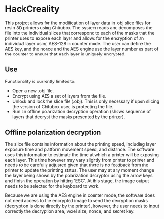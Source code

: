 # HackCreality
This project allows for the modification of layer data in .obj slice files for resin 3D printers using Chitubox. The system reads and decomposes the file into the individual slices that correspond to each of the masks that the printer uses to expose each layer and allows for the encryption of an individual layer using AES-128 in counter mode. The user can define the AES key, and the nonce and the AES engine use the layer number as part of the counter to ensure that each layer is uniquely encrypted.

## Use
Functionality is currently limited to:
- Open a new .obj file.
- Encrypt using AES a set of layers from the file.
- Unlock and lock the slice file (.obj). This is only necessary if upon slicing the version of Chitubox used is protecting the file.
- Run an offline polarization decryption operation (shows sequence of layers that decrypt the masks presented by the printer).

## Offline polarization decryption
The slice file contains information about the printing speed, including layer exposure time and platform movement speed, and distance. The software uses this information to estimate the time at which a printer will be exposing each layer.
This time however may vary slightly from printer to printer and needs to be carefully adjusted given that there is no feedback from the printer to update the printing status. The user may at any moment change the layer being shown by the polarization decryptor using the arrow keys and finish the operation by hitting 'ESC'.
At this stage, the image output needs to be selected for the keyboard to work.

Because we are using the AES engine in counter mode, the software does not need access to the encrypted image to send the decryption masks (decryption is done directly by the printer), however, the user needs to input correctly the decryption area, voxel size, nonce, and secret key.
